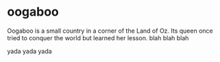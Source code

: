 # oogaboo
Oogaboo is a small country in a corner of the Land of Oz. Its queen once tried to conquer the world but learned her lesson.
blah blah blah


yada yada yada